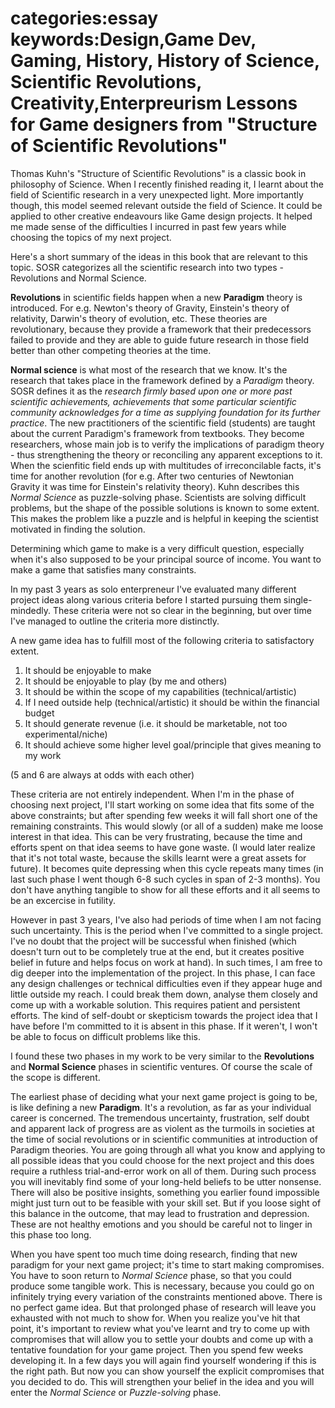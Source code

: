 categories:essay
keywords:Design,Game Dev, Gaming, History, History of Science, Scientific Revolutions, Creativity,Enterpreurism
Lessons for Game designers from "Structure of Scientific Revolutions"
===

Thomas Kuhn's "Structure of Scientific Revolutions" is a classic book in philosophy of Science. When I recently finished reading it, I learnt about the field of Scientific research in a very unexpected light. More importantly though, this model seemed relevant outside the field of Science. It could be applied to other creative endeavours like Game design projects. It helped me made sense of the difficulties I incurred in past few years while choosing the topics of my next project.

Here's a short summary of the ideas in this book that are relevant to this topic. SOSR categorizes all the scientific research into two types - Revolutions and Normal Science.

**Revolutions** in scientific fields happen when a new **Paradigm** theory is introduced. For e.g. Newton's theory of Gravity, Einstein's theory of relativity, Darwin's theory of evolution, etc. These theories are revolutionary, because they provide a framework that their predecessors failed to provide and they are able to guide future research in those field better than other competing theories at the time.

**Normal science** is what most of the research that we know. It's the research that takes place in the framework defined by a *Paradigm* theory. SOSR defines it as the *research firmly based upon one or more past scientific achievements, achievements that some particular scientific community acknowledges for a time as supplying foundation for its further practice*. The new practitioners of the scientific field (students) are taught about the current Paradigm's framework from textbooks. They become researchers, whose main job is to verify the implications of paradigm theory - thus strengthening the theory or reconciling any apparent exceptions to it. When the scienfitic field ends up with multitudes of irreconcilable facts, it's time for another revolution (for e.g. After two centuries of Newtonian Gravity it was time for Einstein's relativity theory). Kuhn describes this *Normal Science* as puzzle-solving phase. Scientists are solving difficult problems, but the shape of the possible solutions is known to some extent. This makes the problem like a puzzle and is helpful in keeping the scientist motivated in finding the solution.

Determining which game to make is a very difficult question, especially when it's also supposed to be your principal source of income. You want to make a game that satisfies many constraints.


In my past 3 years as solo enterpreneur I've evaluated many different project ideas along various criteria before I started pursuing them single-mindedly. These criteria were not so clear in the beginning, but over time I've managed to outline the criteria more distinctly.

A new game idea has to fulfill most of the following criteria to satisfactory extent.

1. It should be enjoyable to make
2. It should be enjoyable to play (by me and others)
3. It should be within the scope of my capabilities (technical/artistic)
4. If I need outside help (technical/artistic) it should be within the financial budget
5. It should generate revenue (i.e. it should be marketable, not too experimental/niche)
6. It should achieve some higher level goal/principle that gives meaning to my work

(5 and 6 are always at odds with each other)

These criteria are not entirely independent. When I'm in the phase of choosing next project, I'll start working on some idea that fits some of the above constraints; but after spending few weeks it will fall short one of the remaining constraints. This would slowly (or all of a sudden) make me loose interest in that idea. This can be very frustrating, because the time and efforts spent on that idea seems to have gone waste. (I would later realize that it's not total waste, because the skills learnt were a great assets for future). It becomes quite depressing when this cycle repeats many times (in last such phase I went though 6-8 such cycles in span of 2-3 months). You don't have anything tangible to show for all these efforts and it all seems to be an excercise in futility.

However in past 3 years, I've also had periods of time when I am not facing such uncertainty. This is the period when I've committed to a single project. I've no doubt that the project will be successful when finished (which doesn't turn out to be completely true at the end, but it creates positive belief in future and helps focus on work at hand). In such times, I am free to dig deeper into the implementation of the project. In this phase, I can face any design challenges or technical difficulties even if they appear huge and little outside my reach. I could break them down, analyse them closely and come up with a workable solution. This requires patient and persistent efforts. The kind of self-doubt or skepticism towards the project idea that I have before I'm committed to it is absent in this phase. If it weren't, I won't be able to focus on difficult problems like this.

I found these two phases in my work to be very similar to the **Revolutions** and **Normal Science** phases in scientific ventures. Of course the scale of the scope is different.

The earliest phase of deciding what your next game project is going to be, is like defining a new **Paradigm**. It's a revolution, as far as your individual career is concerned. The tremendous uncertainty, frustration, self doubt and apparent lack of progress are as violent as the turmoils in societies at the time of social revolutions or in scientific communities at introduction of Paradigm theories. You are going through all what you know and applying to all possible ideas that you could choose for the next project and this does require a ruthless trial-and-error work on all of them. During such process you will inevitably find some of your long-held beliefs to be utter nonsense. There will also be positive insights, something you earlier found impossible might just turn out to be feasible with your skill set. But if you loose sight of this balance in the outcome, that may lead to frustration and depression. These are not healthy emotions and you should be careful not to linger in this phase too long.

When you have spent too much time doing research, finding that new paradigm for your next game project; it's time to start making compromises. You have to soon return to *Normal Science* phase, so that you could produce some tangible work. This is necessary, because you could go on infinitely trying every variation of the constraints mentioned above. There is no perfect game idea. But that prolonged phase of research will leave you exhausted with not much to show for. When you realize you've hit that point, it's important to review what you've learnt and try to come up with compromises that will allow you to settle your doubts and come up with a tentative foundation for your game project. Then you spend few weeks developing it. In a few days you will again find yourself wondering if this is the right path. But now you can show yourself the explicit compromises that you decided to do. This will strengthen your belief in the idea and you will enter the *Normal Science* or *Puzzle-solving* phase.






